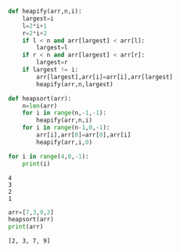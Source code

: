 ```python
def heapify(arr,n,i):
    largest=i
    l=2*i+1
    r=2*i+2
    if l < n and arr[largest] < arr[l]:
        largest=l
    if r < n and arr[largest] < arr[r]:
        largest=r
    if largest != i:
        arr[largest],arr[i]=arr[i],arr[largest]
        heapify(arr,n,largest)
```


```python
def heapsort(arr):
    n=len(arr)
    for i in range(n,-1,-1):
        heapify(arr,n,i)
    for i in range(n-1,0,-1):
        arr[i],arr[0]=arr[0],arr[i]
        heapify(arr,i,0)
```


```python
for i in range(4,0,-1):
    print(i)
```

    4
    3
    2
    1
    


```python
arr=[7,3,9,2]
heapsort(arr)
print(arr)
```

    [2, 3, 7, 9]
    


```python

```
